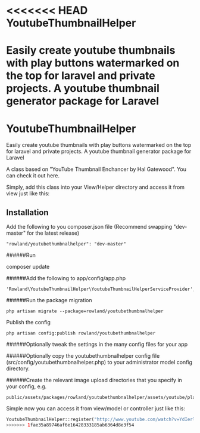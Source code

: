 <<<<<<< HEAD
YoutubeThumbnailHelper
======================

Easily create youtube thumbnails with play buttons watermarked on the top for laravel and private projects. A youtube thumbnail generator package for Laravel
=======
YoutubeThumbnailHelper
======================

Easily create youtube thumbnails with play buttons watermarked on the top for laravel and private projects. A youtube thumbnail generator package for Laravel

A class based on "YouTube Thumbnail Enchancer by Hal Gatewood". You can check it out here.

Simply, add this class into your View/Helper directory and access it from view just like this:

Installation
------------
Add the following to you composer.json file (Recommend swapping "dev-master" for the latest release)
```
"rowland/youtubethumbnalhelper": "dev-master"
```

######Run

composer update

######Add the following to app/config/app.php
```
'Rowland\YoutubeThumbnailHelper\YoutubeThumbnailHelperServiceProvider',
```

######Run the package migration
```
php artisan migrate --package=rowland/youtubethumbnalhelper
```

Publish the config
```
php artisan config:publish rowland/youtubethumbnalhelper
```

######Optionally tweak the settings in the many config files for your app

######Optionally copy the youtubethumbnalhelper config file (src/config/youtubethumbnalhelper.php) to your administrator model config directory.

######Create the relevant image upload directories that you specify in your config, e.g.
```
public/assets/packages/rowland/youtubethumbnalhelper/assets/youtube/play
```


Simple now you can access it from view/model or controller just like this:
```php
YoutubeThumbnailHelper::register("http://www.youtube.com/watch?v=YdIerlxIcHO")->create_image()
>>>>>>> 1fae35a89746af6e16428333185ab6364d8e3f54
